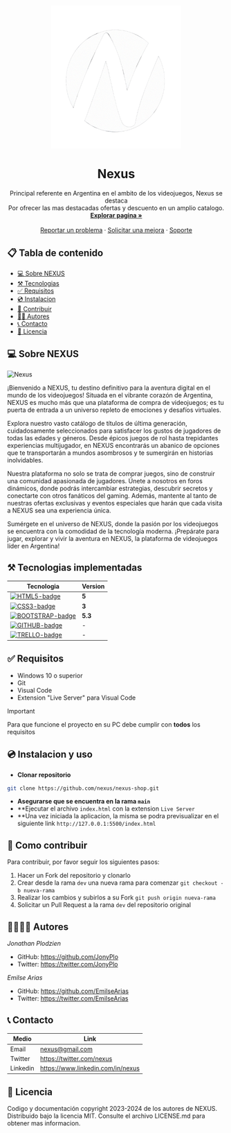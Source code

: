 <!-- Project Logo -->

<div align=center>
    <a href="https://nexus-89i.netlify.app">
    <img src="./img/nexus-logo.png" alt="Nexus" width="300px"/>
    </a>
    <h1>Nexus</h1>
    <p>Principal referente en Argentina en el ambito de los videojuegos, Nexus se destaca<br>Por ofrecer las mas destacadas ofertas y descuento en un amplio catalogo.
    <br>
    <a href="https://nexus-89i.netlify.app"><strong>Explorar pagina »</strong></a>
    <br>
    <br>
    <a href="https://nexus-89i.netlify.app">Reportar un problema</a>
    ·
    <a href="https://nexus-89i.netlify.app">Solicitar una mejora</a>
    ·
    <a href="https://nexus-89i.netlify.app">Soporte</a>
    </p>
</div>

## 📋 Tabla de contenido

- [💻 Sobre NEXUS](#💻-sobre-nexus)
- [⚒️ Tecnologias](#⚒️-tecnologias-implementadas)
- [✅ Requisitos](#✅-requisitos)
- [💿 Instalacion](#💿-instalacion-y-uso)
- [🤝 Contribuir](#🤝-como-contribuir)
- [👨‍💻 Autores](#👨‍💻👩‍💻-autores)
- [📞 Contacto](#📞-contactos)
- [📄 Licencia](#📄-licencia)

## 💻 Sobre NEXUS

![Nexus](./img/nexus-page.png)

¡Bienvenido a NEXUS, tu destino definitivo para la aventura digital en el mundo de los videojuegos! Situada en el vibrante corazón de Argentina, NEXUS es mucho más que una plataforma de compra de videojuegos; es tu puerta de entrada a un universo repleto de emociones y desafíos virtuales.

Explora nuestro vasto catálogo de títulos de última generación, cuidadosamente seleccionados para satisfacer los gustos de jugadores de todas las edades y géneros. Desde épicos juegos de rol hasta trepidantes experiencias multijugador, en NEXUS encontrarás un abanico de opciones que te transportarán a mundos asombrosos y te sumergirán en historias inolvidables.

Nuestra plataforma no solo se trata de comprar juegos, sino de construir una comunidad apasionada de jugadores. Únete a nosotros en foros dinámicos, donde podrás intercambiar estrategias, descubrir secretos y conectarte con otros fanáticos del gaming. Además, mantente al tanto de nuestras ofertas exclusivas y eventos especiales que harán que cada visita a NEXUS sea una experiencia única.

Sumérgete en el universo de NEXUS, donde la pasión por los videojuegos se encuentra con la comodidad de la tecnología moderna. ¡Prepárate para jugar, explorar y vivir la aventura en NEXUS, la plataforma de videojuegos líder en Argentina!

## ⚒️ Tecnologias implementadas

| Tecnologia                          | Version |
| ----------------------------------- | ------- |
| [![HTML5-badge]][HTML-url]          | **5**   |
| [![CSS3-badge]][CSS3-url]           | **3**   |
| [![BOOTSTRAP-badge]][BOOTSTRAP-url] | **5.3** |
| [![GITHUB-badge]][GITHUB-url]       | -       |
| [![TRELLO-badge]][TRELLO-url]       | -       |

## ✅ Requisitos

- Windows 10 o superior
- Git
- Visual Code
- Extension "Live Server" para Visual Code

> [!IMPORTANT]
> Para que funcione el proyecto en su PC debe cumplir con **todos** los requisitos

## 💿 Instalacion y uso

- **Clonar repositorio**

```bash
git clone https://github.com/nexus/nexus-shop.git
```

- **Asegurarse que se encuentra en la rama `main`**
- \*\*Ejecutar el archivo `index.html` con la extension `Live Server`
- \*\*Una vez iniciada la aplicacion, la misma se podra previsualizar en el siguiente link `http://127.0.0.1:5500/index.html`

## 🤝 Como contribuir

Para contribuir, por favor seguir los siguientes pasos:

1. Hacer un Fork del repositorio y clonarlo
2. Crear desde la rama `dev` una nueva rama para comenzar `git checkout -b nueva-rama`
3. Realizar los cambios y subirlos a su Fork `git push origin nueva-rama`
4. Solicitar un Pull Request a la rama `dev` del repositorio original

## 👨‍💻👩‍💻 Autores

_Jonathan Plodzien_

- GitHub: https://github.com/JonyPlo
- Twitter: https://twitter.com/JonyPlo

_Emilse Arias_

- GitHub: https://github.com/EmilseArias
- Twitter: https://twitter.com/EmilseArias

## 📞 Contacto

| Medio    | Link                              |
| -------- | --------------------------------- |
| Email    | nexus@gmail.com                   |
| Twitter  | https://twitter.com/nexus         |
| Linkedin | https://www.linkedin.com/in/nexus |

## 📄 Licencia

Codigo y documentación copyright 2023-2024 de los autores de NEXUS. Distribuido bajo la licencia MIT. Consulte el archivo LICENSE.md para obtener mas informacion.

<!-- Markdown links & images  -->

[HTML5-badge]: https://img.shields.io/badge/HTML5-E34F26?style=for-the-badge&logo=html5&logoColor=white
[HTML-url]: https://html.com/tags/
[CSS3-badge]: https://img.shields.io/badge/CSS3-1572B6?style=for-the-badge&logo=css3&logoColor=white
[CSS3-url]: https://www.w3.org/Style/CSS/
[BOOTSTRAP-badge]: https://img.shields.io/badge/Bootstrap-7952B3?style=for-the-badge&logo=bootstrap&logoColor=white
[BOOTSTRAP-url]: https://getbootstrap.com/
[GITHUB-badge]: https://img.shields.io/badge/GitHub-100000?style=for-the-badge&logo=github&logoColor=white
[GITHUB-url]: https://github.com/
[TRELLO-badge]: https://img.shields.io/badge/Trello-0052CC?style=for-the-badge&logo=trello&logoColor=white
[TRELLO-url]: https://trello.com/
